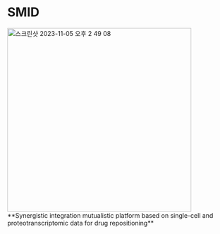 # SMID
<img width="417" alt="스크린샷 2023-11-05 오후 2 49 08" src="https://github.com/SMID-SYL/SMID/assets/149923570/853de3df-3996-4b6a-a3ae-5f6ea8a634e4">
**Synergistic integration mutualistic platform based on single-cell and proteotranscriptomic data for drug repositioning**



